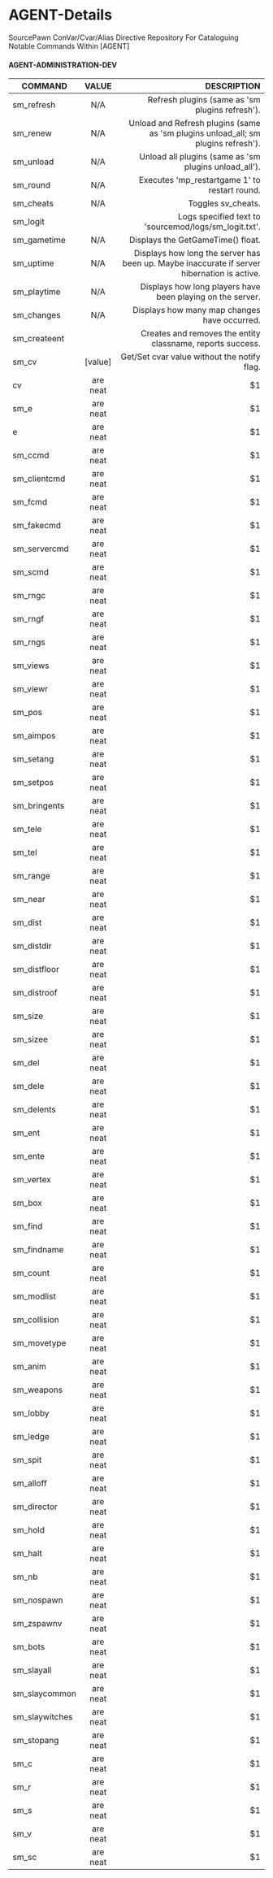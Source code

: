 # AGENT-Details
SourcePawn ConVar/Cvar/Alias Directive Repository For Cataloguing Notable Commands Within [AGENT]

<p align="center">

#### AGENT-ADMINISTRATION-DEV
  
|   COMMAND           |    VALUE         | DESCRIPTION  |
| ------------------- |:----------------:| ------------:|
| sm_refresh     |      N/A      | Refresh plugins (same as 'sm plugins refresh'). |
| sm_renew       |      N/A      | Unload and Refresh plugins (same as 'sm plugins unload_all; sm plugins refresh'). |
| sm_unload      |      N/A      | Unload all plugins (same as 'sm plugins unload_all'). |
| sm_round       |      N/A      | Executes 'mp_restartgame 1' to restart round. |
| sm_cheats      |      N/A      | Toggles sv_cheats. |
| sm_logit       |     <text>    | Logs specified text to 'sourcemod/logs/sm_logit.txt'. |
| sm_gametime    |      N/A      | Displays the GetGameTime() float. |
| sm_uptime      |      N/A      | Displays how long the server has been up. Maybe inaccurate if server hibernation is active. |
| sm_playtime    |      N/A      | Displays how long players have been playing on the server. |
| sm_changes     |      N/A      | Displays how many map changes have occurred. |
| sm_createent   |  <classname>  | Creates and removes the entity classname, reports success. |
| sm_cv          | <cvar> [value]| Get/Set cvar value without the notify flag. |
| cv             | are neat      |    $1 |
| sm_e           | are neat      |    $1 |
| e              | are neat      |    $1 |
| sm_ccmd        | are neat      |    $1 |
| sm_clientcmd   | are neat      |    $1 |
| sm_fcmd        | are neat      |    $1 |
| sm_fakecmd     | are neat      |    $1 |
| sm_servercmd   | are neat      |    $1 |
| sm_scmd        | are neat      |    $1 |
| sm_rngc        | are neat      |    $1 |
| sm_rngf        | are neat      |    $1 |
| sm_rngs        | are neat      |    $1 |
| sm_views       | are neat      |    $1 |
| sm_viewr       | are neat      |    $1 |
| sm_pos         | are neat      |    $1 |
| sm_aimpos      | are neat      |    $1 |
| sm_setang      | are neat      |    $1 |
| sm_setpos      | are neat      |    $1 |
| sm_bringents   | are neat      |    $1 |
| sm_tele        | are neat      |    $1 |
| sm_tel         | are neat      |    $1 |
| sm_range       | are neat      |    $1 |
| sm_near        | are neat      |    $1 |
| sm_dist        | are neat      |    $1 |
| sm_distdir     | are neat      |    $1 |
| sm_distfloor   | are neat      |    $1 |
| sm_distroof    | are neat      |    $1 |
| sm_size        | are neat      |    $1 |
| sm_sizee       | are neat      |    $1 |
| sm_del         | are neat      |    $1 |
| sm_dele        | are neat      |    $1 |
| sm_delents     | are neat      |    $1 |
| sm_ent         | are neat      |    $1 |
| sm_ente        | are neat      |    $1 |
| sm_vertex      | are neat      |    $1 |
| sm_box         | are neat      |    $1 |
| sm_find        | are neat      |    $1 |
| sm_findname    | are neat      |    $1 |
| sm_count       | are neat      |    $1 |
| sm_modlist     | are neat      |    $1 |
| sm_collision   | are neat      |    $1 |
| sm_movetype    | are neat      |    $1 |
| sm_anim        | are neat      |    $1 |
| sm_weapons     | are neat      |    $1 |
| sm_lobby       | are neat      |    $1 |
| sm_ledge       | are neat      |    $1 |
| sm_spit        | are neat      |    $1 |
| sm_alloff      | are neat      |    $1 |
| sm_director    | are neat      |    $1 |
| sm_hold        | are neat      |    $1 |
| sm_halt        | are neat      |    $1 |
| sm_nb          | are neat      |    $1 |
| sm_nospawn     | are neat      |    $1 |
| sm_zspawnv     | are neat      |    $1 |
| sm_bots        | are neat      |    $1 |
| sm_slayall     | are neat      |    $1 |
| sm_slaycommon  | are neat      |    $1 |
| sm_slaywitches | are neat      |    $1 |
| sm_stopang     | are neat      |    $1 |
| sm_c           | are neat      |    $1 |
| sm_r           | are neat      |    $1 |
| sm_s           | are neat      |    $1 |
| sm_v           | are neat      |    $1 |
| sm_sc          | are neat      |    $1 |
  
</p>
